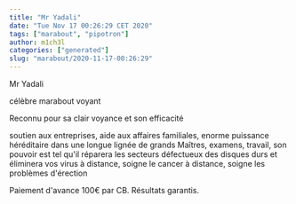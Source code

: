 ```yaml
---
title: "Mr Yadali"
date: "Tue Nov 17 00:26:29 CET 2020"
tags: ["marabout", "pipotron"]
author: m1ch3l
categories: ["generated"]
slug: "marabout/2020-11-17-00:26:29"
---
```


Mr Yadali

célèbre marabout voyant

Reconnu pour sa clair voyance et son efficacité

soutien aux entreprises, aide aux affaires familiales, enorme puissance héréditaire dans une longue lignée de grands Maîtres, examens, travail, son pouvoir est tel qu'il réparera les secteurs défectueux des disques durs et éliminera vos virus à distance, soigne le cancer à distance, soigne les problèmes d'érection

Paiement d'avance 100€ par CB. Résultats garantis.
